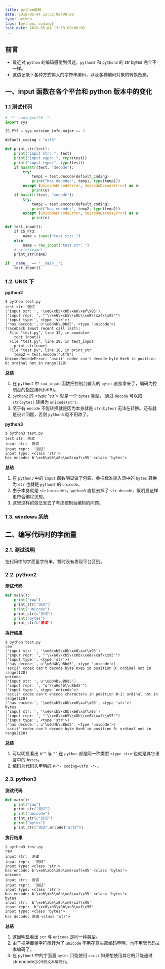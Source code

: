 ```yaml
---
title: python编码
date: 2018-05-04 13:33:00+08:00
type: python
tags: [python, coding]
last_date: 2018-05-04 13:33:00+08:00
...
```


## 前言

- 最近对 `python` 的编码感觉到很迷，`python2` 和 `python3` 的 str bytes 完全不一样。
- 这边记录下各种方式输入的字符串编码，以及各种编码对象的转换备忘。
<!--more-->

## 一、input 函数在各个平台和 python 版本中的变化

### 1.1 测试代码

``` python
# -*- coding=utf8 -*-
import sys

IS_PY3 = sys.version_info.major == 3

default_coding = "utf8"

def print_str(test):
    print("input str: ", test)
    print("input repr: ", repr(test))
    print("input type:", type(test))
    if hasattr(test, "decode"):
        try:
            temp1 = test.decode(default_coding)
            print("has decode:", temp1, type(temp1))
        except (UnicodeEncodeError, UnicodeDecodeError) as e:
            print(e)
    if hasattr(test, "encode"):
        try:
            temp2 = test.encode(default_coding)
            print("has encode:", temp2, type(temp2))
        except (UnicodeEncodeError, UnicodeDecodeError) as e:
            print(e)

def test_input():
    if IS_PY3:
        name = input("test str: ")
    else:
        name = raw_input("test str: ")
    # print(name)
    print_str(name)

if __name__ == "__main__":
    test_input()

```
### 1.2. UNIX 下

**python2**
``` shell
$ python test.py
test str: 测试
('input str: ', '\xe6\xb5\x8b\xe8\xaf\x95')
('input repr: ', "'\\xe6\\xb5\\x8b\\xe8\\xaf\\x95'")
('input type:', <type 'str'>)
('has decode:', u'\u6d4b\u8bd5', <type 'unicode'>)
Traceback (most recent call last):
  File "test.py", line 32, in <module>
    test_input()
  File "test.py", line 29, in test_input
    print_str(name)
  File "test.py", line 18, in print_str
    temp2 = test.encode("utf8")
UnicodeDecodeError: 'ascii' codec can't decode byte 0xe6 in position 0: ordinal not in range(128)
```

**总结**

1. 在 `python2` 中 `raw_input` 函数把控制台输入的 `bytes` 直接拿来了，编码为控制台的指定编码(utf8)。
2. `python2` 的 <type 'str'> 就是一个 `bytes` 类型， 通过 `decode` 可以把 `str(bytes)` 转换为 `unicode(str)`。
3. 至于有 `encode` 不能转换就是因为本身就是 `str(bytes)` 无法在转换。还有就是设计问题，否则 `python3` 就不用改了。

**python3**
``` shell
$ python3 test.py
test str: 测试
input str:  测试
input repr:  '测试'
input type: <class 'str'>
has encode: b'\xe6\xb5\x8b\xe8\xaf\x95' <class 'bytes'>
```

**总结**

1. 在 `python3` 中的 `input` 函数明显做了包装，会把标准输入流中的 `bytes` 转换为 `str` 也就是 `python2` 的 `unicode`。
2. 由于本身就是 `str(unicode)`，`python3` 直接去掉了 `str.decode`，很明显这样更符合编程思想。
3. 这里这样的做法省去了考虑控制台编码的问题。

### 1.3. windows 系统


## 二、编写代码时的字面量

### 2.1. 测试说明

在代码中的字面量字符串，暂时没有发现平台区别。

### 2.2. python2

**测试代码**

``` python
def main():
    print("raw")
    print_str("测试")
    print("unicode")
    print_str(u"测试")
    print("bytes")
    print_str(b"测试")
```

**执行结果**

``` shell
$ python test.py
raw
('input str: ', '\xe6\xb5\x8b\xe8\xaf\x95')
('input repr: ', "'\\xe6\\xb5\\x8b\\xe8\\xaf\\x95'")
('input type:', <type 'str'>)
('has decode:', u'\u6d4b\u8bd5', <type 'unicode'>)
'ascii' codec can't decode byte 0xe6 in position 0: ordinal not in range(128)
unicode
('input str: ', u'\u6d4b\u8bd5')
('input repr: ', "u'\\u6d4b\\u8bd5'")
('input type:', <type 'unicode'>)
'ascii' codec can't encode characters in position 0-1: ordinal not in range(128)
('has encode:', '\xe6\xb5\x8b\xe8\xaf\x95', <type 'str'>)
bytes
('input str: ', '\xe6\xb5\x8b\xe8\xaf\x95')
('input repr: ', "'\\xe6\\xb5\\x8b\\xe8\\xaf\\x95'")
('input type:', <type 'str'>)
('has decode:', u'\u6d4b\u8bd5', <type 'unicode'>)
'ascii' codec can't decode byte 0xe6 in position 0: ordinal not in range(128)
```

**总结**

1. 可以明显看出 `b""` 与 `""` 在 `python` 都是同一种类型 `<type str>` 也就是其它语言中的 `bytes`。
2. 编码为代码头申明的 `#-*- coding=utf8 -*-`。

### 2.3. python3

**测试代码**

``` python
def main():
    print("raw")
    print_str("测试")
    print("unicode")
    print_str(u"测试")
    print("bytes")
    print_str("测试".encode("utf8"))
```

**执行结果**

``` shell
$ python3 test.py
raw
input str:  测试
input repr:  '测试'
input type: <class 'str'>
has encode: b'\xe6\xb5\x8b\xe8\xaf\x95' <class 'bytes'>
unicode
input str:  测试
input repr:  '测试'
input type: <class 'str'>
has encode: b'\xe6\xb5\x8b\xe8\xaf\x95' <class 'bytes'>
bytes
input str:  b'\xe6\xb5\x8b\xe8\xaf\x95'
input repr:  b'\xe6\xb5\x8b\xe8\xaf\x95'
input type: <class 'bytes'>
has decode: 测试 <class 'str'>
```

**总结**

1. 这里明显看出 `str` 与 `unicode` 是同一种类型。
2. 由于把字面量字符串转为了 `unicode` 不用在意头部编码申明，也不用管代码文本编码了。
3. 在 `python3` 中的字面量 `bytes` 只能使用 `ascii` 如果想使用其它的只能通过 str.encode(`${代码文本编码}`)。
